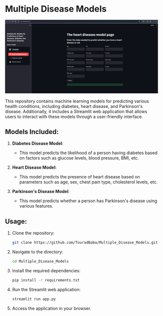 # Multiple Disease Models

![Multiple Disease Models](app_screenshot.png)


This repository contains machine learning models for predicting various health conditions, including diabetes, heart disease, and Parkinson's disease. Additionally, it includes a Streamlit web application that allows users to interact with these models through a user-friendly interface.

## Models Included:

1. **Diabetes Disease Model**:
   - This model predicts the likelihood of a person having diabetes based on factors such as glucose levels, blood pressure, BMI, etc.

2. **Heart Disease Model**:
   - This model predicts the presence of heart disease based on parameters such as age, sex, chest pain type, cholesterol levels, etc.

3. **Parkinson's Disease Model**:
   - This model predicts whether a person has Parkinson's disease using various features.


## Usage:

1. Clone the repository:
   ```bash
   git clone https://github.com/TouradBaba/Multiple_Disease_Models.git
   ```

2. Navigate to the directory:
   ```bash
   cd Multiple_Disease_Models
   ```

3. Install the required dependencies:
   ```bash
   pip install -r requirements.txt
   ```

4. Run the Streamlit web application:
   ```bash
   streamlit run app.py
   ```

5. Access the application in your browser.
